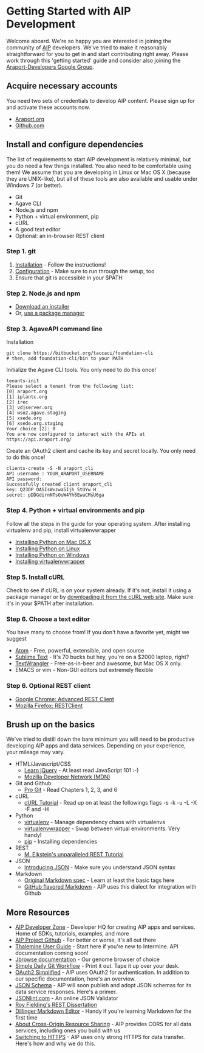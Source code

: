 # Getting Started with AIP Development

Welcome aboard. We're so happy you are interested in joining the community of [AIP](https://www.araport.org) developers. We've tried to make it reasonably straightforward for you to get in and start contributing right away. Please work through this 'getting started' guide and consider also joining the [Araport-Developers Google Group](https://groups.google.com/forum/#!forum/araport-developers). 

## Acquire necessary accounts
You need two sets of credentials to develop AIP content. Please sign up for and activate these accounts now.

   * [Araport.org](https://www.araport.org/user/register)
   * [Github.com](https://github.com/join)

## Install and configure dependencies
The list of requirements to start AIP development is relatively minimal, but you do need a few things installed. You also need to be comfortable using them! We assume that you are developing in Linux or Mac OS X (because they are UNIX-like), but all of these tools are also available and usable under Windows 7 (or better). 

   * Git
   * Agave CLI
   * Node.js and npm
   * Python + virtual environment, pip
   * cURL
   * A good text editor
   * Optional: an in-browser REST client

### Step 1. git

1. [Installation](http://git-scm.com/book/en/v2/Getting-Started-Installing-Git) - Follow the instructions!
2. [Configuration](http://git-scm.com/book/en/v2/Getting-Started-First-Time-Git-Setup) - Make sure to run through the setup, too
3. Ensure that git is accessible in your $PATH

### Step 2. Node.js and npm

* [Download an installer](http://www.nodejs.org/download/)
* Or, [use a package manager](https://github.com/joyent/node/wiki/Installing-Node.js-via-package-manager)

### Step 3. AgaveAPI command line

Installation
```
git clone https://bitbucket.org/taccaci/foundation-cli
# then, add foundation-cli/bin to your PATH
```

Initialize the Agave CLI tools. You only need to do this once!
```
tenants-init
Please select a tenant from the following list:
[0] araport.org
[1] iplantc.org
[2] irec
[3] vdjserver.org
[4] wso2.agave.staging
[5] xsede.org
[6] xsede.org.staging
Your choice [2]: 0
You are now configured to interact with the APIs at https://api.araport.org/
```

Create an OAuth2 client and cache its key and secret locally. You only need to do this once!
```
clients-create -S -N araport_cli
API username : YOUR_ARAPORT_USERNAME
API password:
Successfully created client araport_cli
key: Q23DP_OASIsWxzwa5Ijh_5tUYw_H
secret: pDDGdirnNTsOuW4Yh6EwaCMsU6ga
```

### Step 4. Python + virtual environments and pip

Follow all the steps in the guide for your operating system. After installing virtualenv and pip, install virtualenvwrapper

* [Installing Python on Mac OS X](http://docs.python-guide.org/en/latest/starting/install/osx/)
* [Installing Python  on Linux](http://docs.python-guide.org/en/latest/starting/install/linux/)
* [Installing Python  on Windows](http://docs.python-guide.org/en/latest/starting/install/win/)
* [Installing virtualenvwrapper](http://virtualenvwrapper.readthedocs.org/en/latest/install.html)

### Step 5. Install cURL

Check to see if cURL is on your system already. If it's not, install it using a package manager or by [downloading it from the cURL web site](http://curl.haxx.se/download.html). Make sure it's in your $PATH after installation.

### Step 6. Choose a text editor
You have many to choose from! If you don't have a favorite yet, might we suggest
* [Atom](https://atom.io/) - Free, powerful, extensible, and open source
* [Sublime Text](http://www.sublimetext.com/) - It's 70 bucks but hey, you're on a $2000 laptop, right?
* [TextWrangler](http://www.barebones.com/products/textwrangler/) - Free-as-in-beer and awesome, but Mac OS X only.
* EMACS or vim - Non-GUI editors but extremely flexible

### Step 6. Optional REST client

* [Google Chrome: Advanced REST Client](https://chrome.google.com/webstore/detail/advanced-rest-client/hgmloofddffdnphfgcellkdfbfbjeloo?hl=en-US)
* [Mozilla Firefox: RESTClient](https://addons.mozilla.org/en-US/firefox/addon/restclient/)

## Brush up on the basics
We've tried to distill down the bare minimum you will need to be productive developing AIP apps and data services. Depending on your experience, your mileage may vary.

* HTML/Javascript/CSS
    * [Learn jQuery](http://learn.jquery.com/) - At least read JavaScript 101 :-)
    * [Mozilla Developer Network (MDN)](https://developer.mozilla.org/en-US/docs/Web/JavaScript/Guide)
* Git and Github
    * [Pro Git](http://git-scm.com/book/en/v2) - Read Chapters 1, 2, 3, and 6
* cURL
    * [cURL Tutorial](http://curl.haxx.se/docs/httpscripting.html) - Read up on at least the followings flags -s -k -u -L -X -F and -H
* Python
    * [virtualenv](http://docs.python-guide.org/en/latest/dev/virtualenvs/) - Manage dependency chaos with virtualenvs
    * [virtualenvwrapper](http://virtualenvwrapper.readthedocs.org/en/latest/) - Swap between virtual environments. Very handy!
    * [pip](https://pip.pypa.io/en/latest/) - Installing dependencies
* REST
    * [M. Elkstein's unparalleled REST Tutorial](http://rest.elkstein.org/)
* JSON
    * [Introducing JSON](http://json.org/) - Make sure you understand JSON syntax 
* Markdown
    * [Original Markdown spec](http://daringfireball.net/projects/markdown/) - Learn at least the basic tags here
    * [GitHub flavored Markdown](https://help.github.com/articles/github-flavored-markdown/) - AIP uses this dialect for integration with Github

## More Resources 
* [AIP Developer Zone](https://www.araport.org/devzone/) - Developer HQ for creating AIP apps and services. Home of SDKs, tutorials, examples, and more
* [AIP Project Github](https://github.com/Arabidopsis-Information-Portal) - For better or worse, it's all out there
* [Thalemine User Guide](https://www.araport.org/thalemine/user-guide) - Start here if you're new to Intermine. API documentation coming soon!
* [Jbrowse documentation](http://jbrowse.org/) - Our genome browser of choice
* [Simple Daily Git Workflow](https://www.sonassi.com/wp-content/uploads/2012/07/simple_git_daily_workflow.pdf) - Print it out. Tape it up over your desk. 
* [OAuth2 Simplified](http://aaronparecki.com/articles/2012/07/29/1/oauth2-simplified) - AIP uses OAuth2 for authentication. In addition to our specific documentation, here's an overview.
* [JSON Schema](http://json-schema.org/) - AIP will soon publish and adopt JSON schemas for its data service responses. Here's a primer.  
* [JSONlint.com](http://jsonlint.com) - An online JSON Validator
* [Roy Fielding's REST Dissertation](http://www.ics.uci.edu/~fielding/pubs/dissertation/top.htm)
* [Dillinger Markdown Editor](http://dillinger.io/) - Handy if you're learning Markdown for the first time
* [About Cross-Origin Resource Sharing](http://enable-cors.org/) - AIP provides CORS for all data services, including ones you build with us
* [Switching to HTTPS](https://www.eff.org/https-everywhere/deploying-https) - AIP uses only strong HTTPS for data transfer. Here's how and why we do this.

